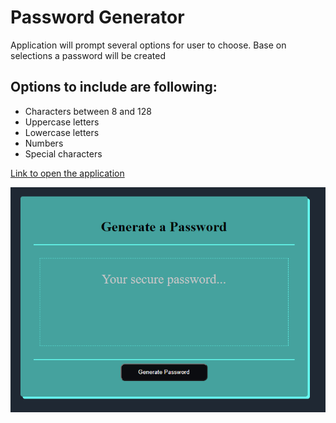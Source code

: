 # Password Generator

Application will prompt several options for user to choose.
Base on selections a password will be created

## Options to include are following:
* Characters between 8 and 128
* Uppercase letters
* Lowercase letters
* Numbers
* Special characters

[Link to open the application](https://kzhaanbaev.github.io/password-generator/)
<br />

![password generator app's image](./assets/images/app.png)